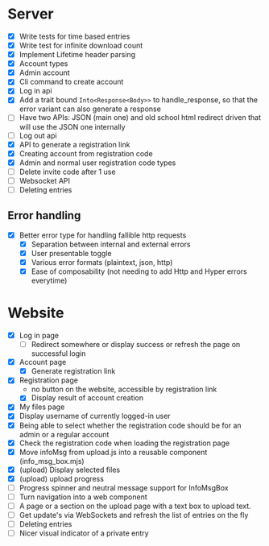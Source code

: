 # Server

- [x] Write tests for time based entries
- [x] Write test for infinite download count
- [x] Implement Lifetime header parsing
- [x] Account types
- [x] Admin account
- [x] Cli command to create account
- [x] Log in api
- [x] Add a trait bound `Into<Response<Body>>` to handle_response, so that the error variant
    can also generate a response
- [ ] Have two APIs: JSON (main one) and old school html redirect driven that will use the JSON one
    internally
- [ ] Log out api
- [x] API to generate a registration link
- [x] Creating account from registration code
- [x] Admin and normal user registration code types
- [ ] Delete invite code after 1 use 
- [ ] Websocket API
- [ ] Deleting entries

## Error handling

- [x] Better error type for handling fallible http requests
    - [x] Separation between internal and external errors
    - [x] User presentable toggle
    - [x] Various error formats (plaintext, json, http)
    - [x] Ease of composability (not needing to add Http and Hyper errors everytime)

# Website

- [x] Log in page
    - [ ] Redirect somewhere or display success or refresh the page on successful login 
- [x] Account page 
  - [x] Generate registration link
- [x] Registration page 
  - no button on the website, accessible by registration link
  - [x] Display result of account creation 
- [x] My files page
- [x] Display username of currently logged-in user
- [x] Being able to select whether the registration code should be for an admin or a regular
  account
- [x] Check the registration code when loading the registration page
- [x] Move infoMsg from upload.js into a reusable component (info_msg_box.mjs)
- [x] (upload) Display selected files
- [x] (upload) upload progress
- [ ] Progress spinner and neutral message support for InfoMsgBox 
- [ ] Turn navigation into a web component
- [ ] A page or a section on the upload page with a text box to upload text.  
- [ ] Get update's via WebSockets and refresh the list of entries on the fly
- [ ] Deleting entries
- [ ] Nicer visual indicator of a private entry